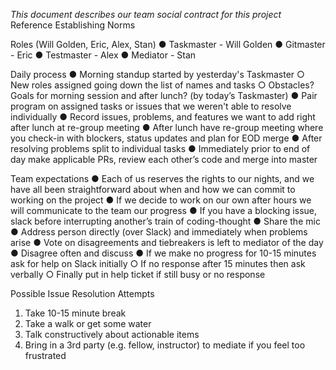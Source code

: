 _This document describes our team social contract for this project_
Reference Establishing Norms

Roles (Will Golden, Eric, Alex, Stan)
● Taskmaster - Will Golden
● Gitmaster - Eric
● Testmaster - Alex
● Mediator - Stan

Daily process
● Morning standup started by yesterday's Taskmaster
○ New roles assigned going down the list of names and tasks
○ Obstacles? Goals for morning session and after lunch? (by today’s Taskmaster)
● Pair program on assigned tasks or issues that we weren't able to resolve individually
● Record issues, problems, and features we want to add right after lunch at re-group meeting
● After lunch have re-group meeting where you check-in with blockers, status updates and
plan for EOD merge
● After resolving problems split to individual tasks
● Immediately prior to end of day make applicable PRs, review each other’s code and
merge into master

Team expectations
● Each of us reserves the rights to our nights, and we have all been
straightforward about when and how we can commit to working on the project
● If we decide to work on our own after hours we will communicate to the team our progress
● If you have a blocking issue, slack before interrupting another’s train of coding-thought
● Share the mic
● Address person directly (over Slack) and immediately when problems arise
● Vote on disagreements and tiebreakers is left to mediator of the day
● Disagree often and discuss
● If we make no progress for 10-15 minutes ask for help on Slack initially
○ If no response after 15 minutes then ask verbally
○ Finally put in help ticket if still busy or no response

Possible Issue Resolution Attempts

1. Take 10-15 minute break
2. Take a walk or get some water
3. Talk constructively about actionable items
4. Bring in a 3rd party (e.g. fellow, instructor) to mediate if you feel too frustrated
